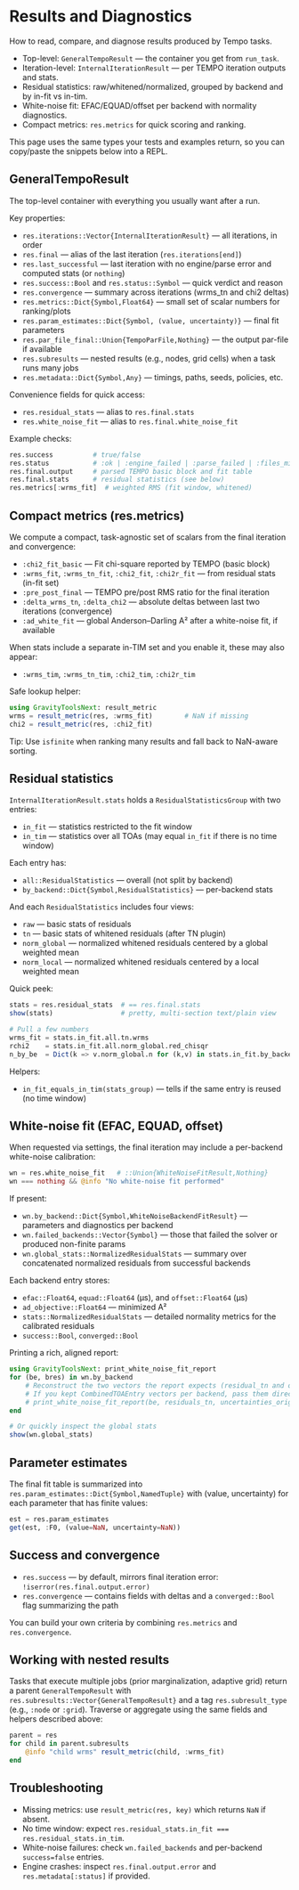 # Results and Diagnostics

How to read, compare, and diagnose results produced by Tempo tasks.

- Top-level: `GeneralTempoResult` — the container you get from `run_task`.
- Iteration-level: `InternalIterationResult` — per TEMPO iteration outputs and stats.
- Residual statistics: raw/whitened/normalized, grouped by backend and by in-fit vs in-tim.
- White-noise fit: EFAC/EQUAD/offset per backend with normality diagnostics.
- Compact metrics: `res.metrics` for quick scoring and ranking.

This page uses the same types your tests and examples return, so you can copy/paste the snippets below into a REPL.

## GeneralTempoResult

The top-level container with everything you usually want after a run.

Key properties:
- `res.iterations::Vector{InternalIterationResult}` — all iterations, in order
- `res.final` — alias of the last iteration (`res.iterations[end]`)
- `res.last_successful` — last iteration with no engine/parse error and computed stats (or `nothing`)
- `res.success::Bool` and `res.status::Symbol` — quick verdict and reason
- `res.convergence` — summary across iterations (wrms_tn and chi2 deltas)
- `res.metrics::Dict{Symbol,Float64}` — small set of scalar numbers for ranking/plots
- `res.param_estimates::Dict{Symbol, (value, uncertainty)}` — final fit parameters
- `res.par_file_final::Union{TempoParFile,Nothing}` — the output par-file if available
- `res.subresults` — nested results (e.g., nodes, grid cells) when a task runs many jobs
- `res.metadata::Dict{Symbol,Any}` — timings, paths, seeds, policies, etc.

Convenience fields for quick access:
- `res.residual_stats` — alias to `res.final.stats`
- `res.white_noise_fit` — alias to `res.final.white_noise_fit`

Example checks:
```julia
res.success          # true/false
res.status           # :ok | :engine_failed | :parse_failed | :files_missing | :unknown
res.final.output     # parsed TEMPO basic block and fit table
res.final.stats      # residual statistics (see below)
res.metrics[:wrms_fit]  # weighted RMS (fit window, whitened)
```

## Compact metrics (res.metrics)

We compute a compact, task-agnostic set of scalars from the final iteration and convergence:
- `:chi2_fit_basic` — Fit chi-square reported by TEMPO (basic block)
- `:wrms_fit`, `:wrms_tn_fit`, `:chi2_fit`, `:chi2r_fit` — from residual stats (in-fit set)
- `:pre_post_final` — TEMPO pre/post RMS ratio for the final iteration
- `:delta_wrms_tn`, `:delta_chi2` — absolute deltas between last two iterations (convergence)
- `:ad_white_fit` — global Anderson–Darling A² after a white-noise fit, if available

When stats include a separate in-TIM set and you enable it, these may also appear:
- `:wrms_tim`, `:wrms_tn_tim`, `:chi2_tim`, `:chi2r_tim`

Safe lookup helper:
```julia
using GravityToolsNext: result_metric
wrms = result_metric(res, :wrms_fit)        # NaN if missing
chi2 = result_metric(res, :chi2_fit)
```

Tip: Use `isfinite` when ranking many results and fall back to NaN-aware sorting.

## Residual statistics

`InternalIterationResult.stats` holds a `ResidualStatisticsGroup` with two entries:
- `in_fit` — statistics restricted to the fit window
- `in_tim` — statistics over all TOAs (may equal `in_fit` if there is no time window)

Each entry has:
- `all::ResidualStatistics` — overall (not split by backend)
- `by_backend::Dict{Symbol,ResidualStatistics}` — per-backend stats

And each `ResidualStatistics` includes four views:
- `raw` — basic stats of residuals
- `tn` — basic stats of whitened residuals (after TN plugin)
- `norm_global` — normalized whitened residuals centered by a global weighted mean
- `norm_local` — normalized whitened residuals centered by a local weighted mean

Quick peek:
```julia
stats = res.residual_stats  # == res.final.stats
show(stats)                 # pretty, multi-section text/plain view

# Pull a few numbers
wrms_fit = stats.in_fit.all.tn.wrms
rchi2    = stats.in_fit.all.norm_global.red_chisqr
n_by_be  = Dict(k => v.norm_global.n for (k,v) in stats.in_fit.by_backend)
```

Helpers:
- `in_fit_equals_in_tim(stats_group)` — tells if the same entry is reused (no time window)

## White-noise fit (EFAC, EQUAD, offset)

When requested via settings, the final iteration may include a per-backend white-noise calibration:
```julia
wn = res.white_noise_fit   # ::Union{WhiteNoiseFitResult,Nothing}
wn === nothing && @info "No white-noise fit performed"
```

If present:
- `wn.by_backend::Dict{Symbol,WhiteNoiseBackendFitResult}` — parameters and diagnostics per backend
- `wn.failed_backends::Vector{Symbol}` — those that failed the solver or produced non-finite params
- `wn.global_stats::NormalizedResidualStats` — summary over concatenated normalized residuals from successful backends

Each backend entry stores:
- `efac::Float64`, `equad::Float64` (µs), and `offset::Float64` (µs)
- `ad_objective::Float64` — minimized A²
- `stats::NormalizedResidualStats` — detailed normality metrics for the calibrated residuals
- `success::Bool`, `converged::Bool`

Printing a rich, aligned report:
```julia
using GravityToolsNext: print_white_noise_fit_report
for (be, bres) in wn.by_backend
    # Reconstruct the two vectors the report expects (residual_tn and original uncertainties)
    # If you kept CombinedTOAEntry vectors per backend, pass them directly; otherwise skip.
    # print_white_noise_fit_report(be, residuals_tn, uncertainties_orig, bres.efac, bres.equad, bres.offset, bres.ad_objective)
end

# Or quickly inspect the global stats
show(wn.global_stats)
```

## Parameter estimates

The final fit table is summarized into `res.param_estimates::Dict{Symbol,NamedTuple}` with
(value, uncertainty) for each parameter that has finite values:
```julia
est = res.param_estimates
get(est, :F0, (value=NaN, uncertainty=NaN))
```

## Success and convergence

- `res.success` — by default, mirrors final iteration error: `!iserror(res.final.output.error)`
- `res.convergence` — contains fields with deltas and a `converged::Bool` flag summarizing the path

You can build your own criteria by combining `res.metrics` and `res.convergence`.

## Working with nested results

Tasks that execute multiple jobs (prior marginalization, adaptive grid) return a parent `GeneralTempoResult`
with `res.subresults::Vector{GeneralTempoResult}` and a tag `res.subresult_type` (e.g., `:node` or `:grid`).
Traverse or aggregate using the same fields and helpers described above:
```julia
parent = res
for child in parent.subresults
    @info "child wrms" result_metric(child, :wrms_fit)
end
```

## Troubleshooting

- Missing metrics: use `result_metric(res, key)` which returns `NaN` if absent.
- No time window: expect `res.residual_stats.in_fit === res.residual_stats.in_tim`.
- White-noise failures: check `wn.failed_backends` and per-backend `success=false` entries.
- Engine crashes: inspect `res.final.output.error` and `res.metadata[:status]` if provided.
